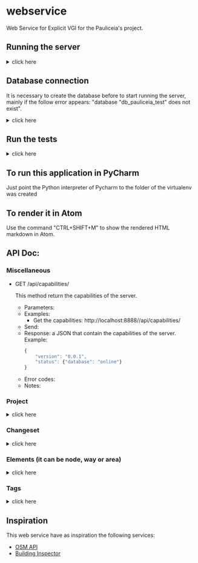 # webservice

Web Service for Explicit VGI for the Pauliceia's project.

<!---
A basic project for Tornado application.

The meaning of the mainly folders and files are:

- handlers: folder with the controllers;

- settings: folder with the settings;

- static: folder with the static files;

- template: folder with the static files;

- main.py: file that start the application;

- requirements.txt: list of requirements of the project;

- create_venv.sh: example how to create a virtualenv to the project;

- start_app.sh: example how to start the application using the virtualenv.

-->


## Running the server

<details>
<summary> click here </summary>
<p>

This project has made in Python 3 and use [VirtualEnvWrapper](http://www.arruda.blog.br/programacao/python/usando-virtualenvwrapper/) to facilitate the environment.

WARNING: It is necessary a database to run it, whether is not exist, create a new one as follow on next section.

To create a new virtualenv with Python 3:

```
$ mkvirtualenv -p /usr/bin/python3 pauliceia_webservice
```

If the environment do not turn on automatically, so switch it:

```
$ workon pauliceia_webservice
```

Install the dependencies that are in requirements.txt file:

```
$ pip install -r requirements.txt
```

Run the application normally or on Debug Mode::

```
$ python main.py
$ python main.py --debug=True
```

</p>
</details>


## Database connection

It is necessary to create the database before to start running the server, mainly if the follow error appears: "database "db_pauliceia_test" does not exist".

<details>
<summary> click here </summary>
<p>

### Create the database of test

First of all, access the postgres on command line:

```
$ sudo -i -u postgres
$ psql -d postgres
```

Remove the database, if it exists and create test database:

```sql
DROP DATABASE IF EXISTS db_pauliceia_test;
CREATE DATABASE db_pauliceia_test;
```

Connect on database created before and active the PostGIS extension:

```sql
\c db_pauliceia_test
CREATE EXTENSION postgis;
```

To exit, use:
```sql
\q
```

</p>
</details>


## Run the tests

<details>
<summary> click here </summary>
<p>

First of all, clean the DB of test. On console, go to root folder, turn on the environment and run the cleaning code:

```
$ workon pauliceia_webservice
$ python tests/util/clean_test_db.py
```


After that, run the server in Debug mode:

```
$ python main.py --debug=True
```


On another console, go to tests folder, turn on the environment and execute the tests:

```
$ cd tests/
$ workon pauliceia_webservice
$ python run_tests.py
```

Alright, the tests will be execute with a new test database.


</p>
</details>


## To run this application in PyCharm

Just point the Python interpreter of Pycharm to the folder of the virtualenv was created



## To render it in Atom

Use the command "CTRL+SHIFT+M" to show the rendered HTML markdown in Atom.


## API Doc:


### Miscellaneous

- GET /api/capabilities/

    This method return the capabilities of the server.
    - Parameters:
    - Examples:
         - Get the capabilities: http://localhost:8888//api/capabilities/
    - Send:
    - Response: a JSON that contain the capabilities of the server. Example:
        ```javascript
        {
            "version": "0.0.1",
            "status": {"database": "online"}
        }
        ```
    - Error codes:
    - Notes:

### Project

<details>
<summary> click here </summary>
<p>


- GET /api/project/?\<params>

    This method gets projects from DB. If you doesn't put any parameter, so will return all.
    - Parameters:
        - project_id (optional): the id of a project that is a positive integer not null (e.g. 1, 2, 3, ...).
        - user_id (optional): the id of a user that is a positive integer not null (e.g. 1, 2, 3, ...).
    - Examples:
         - Get all projects: http://localhost:8888/api/project/
         - Get one project by id: http://localhost:8888/api/project/?project_id=1001
         - Get projects by user id: http://localhost:8888/api/project/?user_id=1001
    - Send:
    - Response: a JSON that contain the features selected. Example:
        ```javascript
        {
            'features': [
                {
                    'type': 'Project',
                    'tags': [{'k': 'name', 'v': 'default'},
                             {'k': 'description', 'v': 'default project'}],
                    'properties': {'removed_at': None, 'fk_user_id_owner': 1001,
                                   'id': 1001, 'create_at': '2017-10-20 00:00:00'}
                }
            ],
            'type': 'FeatureCollection'
        }
        ```
    - Error codes:
        - 400 (Bad Request): Invalid parameter.
        - 404 (Not Found): Not found any feature.
        - 500 (Internal Server Error): Problem when get a project. Please, contact the administrator.
    - Notes:

- PUT /api/project/create

    This method create a new project described in a JSON.
    - Parameters:
    - Examples:
         - Create a feature: ```PUT http://localhost:8888/api/project/create```
    - Send: a JSON describing the feature. Example:
        ```javascript
        {
            'project': {
                'tags': [{'k': 'created_by', 'v': 'test_api'},
                         {'k': 'name', 'v': 'project of data'},
                         {'k': 'description', 'v': 'description of the project'}],
                'properties': {'id': -1}
            }
        }
        ```
    - Response: a JSON that contain the id of the feature created. Example:
        ```javascript
        {'id': 7}
        ```
    - Error codes:
        - 403 (Forbidden): It is necessary a user logged in to access this URL.
        - 500 (Internal Server Error): Problem when create a project. Please, contact the administrator.
    - Notes: The key "id", when send a JSON, is indifferent. It is just there to know where the key "id" have to be.

<!-- - PUT /api/project/update -->

- DELETE /api/project/delete/#id

    This method delete one project by id = #id.
    - Parameters:
        - #id (mandatory): the id of the feature that is a positive integer not null (e.g. 1, 2, 3, ...).
    - Examples:
         - Delete a feature by id: ```DELETE http://localhost:8888/api/project/7```
    - Send:
    - Response:
    - Error codes:
        - 400 (Bad Request): Invalid parameter.
        - 403 (Forbidden): It is necessary a user logged in to access this URL.
        - 404 (Not Found): Not found any feature.
        - 500 (Internal Server Error): Problem when delete a project. Please, contact the administrator.
    - Notes:


</p>
</details>


### Changeset

<details>
<summary> click here </summary>
<p>

<!-- - GET /api/changeset/#id -->

- PUT /api/changeset/create

    This method create a new changeset described in a JSON.
    - Parameters:
    - Examples:
         - Create a feature: ```PUT http://localhost:8888/api/changeset/create```
    - Send: a JSON describing the feature. Example:
        ```javascript
        {
            'changeset': {
                'tags': [{'k': 'created_by', 'v': 'test_api'},
                         {'k': 'comment', 'v': 'testing create changeset'}],
                'properties': {'id': -1, "fk_project_id": 1001}
            }
        }
        ```
    - Response: a JSON that contain the id of the feature created. Example:
        ```javascript
        {'id': 7}
        ```
    - Error codes:
        - 403 (Forbidden): It is necessary a user logged in to access this URL.
        - 500 (Internal Server Error): Problem when create a changeset. Please, contact the administrator.
    - Notes: The key "id", when send a JSON, is indifferent. It is just there to know where the key "id" have to be.

<!-- - PUT /api/changeset/update -->

- PUT /api/changeset/close/#id

    This method close a changeset by id = #id.
    - Parameters:
        - #id (mandatory): the id of the feature that is a positive integer not null (e.g. 1, 2, 3, ...).
    - Examples:
         - Close a changeset by id: ```PUT http://localhost:8888/api/changeset/close/7```
    - Send:
    - Response:
    - Error codes:
        - 400 (Bad Request): Invalid parameter.
        - 403 (Forbidden): It is necessary a user logged in to access this URL.
        - 404 (Not Found): Not found any feature.
        - 500 (Internal Server Error): Problem when delete a project. Please, contact the administrator.
    - Notes:


</p>
</details>


### Elements (it can be node, way or area)

<details>
<summary> click here </summary>
<p>

- GET /api/\[node|way|area]/?\<params>

    This method gets elements from DB. If you doesn't put any parameter, so will return all.
    - Parameters:
        - element_id (optional): the id of a element that is a positive integer not null (e.g. 1, 2, 3, ...).
        - project_id (optional): the id of a project that is a positive integer not null (e.g. 1, 2, 3, ...).
        - changeset_id (optional): the id of a changeset that is a positive integer not null (e.g. 1, 2, 3, ...).
    - Examples:
        - Get one node by id: http://localhost:8888/api/node/?element_id=1001
        - Get all ways by project id: http://localhost:8888/api/way/?project_id=1001
        - Get all areas by changeset id:  http://localhost:8888/api/area/?changeset_id=1001
        - Get all area elements: http://localhost:8888/api/area/
    - Send:
    - Response: a GeoJSON that contain the features selected. Example:
        ```javascript
        {
            'crs': {"properties": {"name": "EPSG:4326"}, "type": "name"},
            'type': 'FeatureCollection',
            'features': [
                {
                    'tags': [{'v': 'R. São José', 'k': 'address'},
                             {'v': '1869', 'k': 'start_date'},
                             {'v': '1869', 'k': 'end_date'}],
                    'type': 'Feature',
                    'properties': {'id': 1001, 'fk_changeset_id': 1001},
                    'geometry': {'type': 'MultiPoint', 'coordinates': [[-23.546421, -46.635722]]}
                }
            ]
        }
        ```
    - Error codes:
        - 400 (Bad Request): Invalid parameter.
        - 404 (Not Found): Not found any feature.
        - 500 (Internal Server Error): Problem when get a element. Please, contact the administrator.
    - Notes:

- PUT /api/\[node|way|area]/create

    This method create a new element described in a GeoJSON.
    - Parameters:
    - Examples:
        - Create a feature: ```PUT http://localhost:8888/api/node/create```
    - Send: a GeoJSON describing the element. The key 'features' receive a list of features to create. Example:
        ```javascript
        {
            'type': 'FeatureCollection',
            'crs': {"properties": {"name": "EPSG:4326"}, "type": "name"},
            'features': [
                {
                    'tags': [{'k': 'event', 'v': 'robbery'},
                             {'k': 'date', 'v': '1910'}],
                    'type': 'Feature',
                    'properties': {'id': -1, 'fk_changeset_id': 1001},
                    'geometry': {
                        'type': 'MultiPoint',
                        'coordinates': [[-23.546421, -46.635722]]
                    },
                },
                ...
            ]
        }
        ```
    - Response: a list that contain the ids of the features created.
        ```javascript
        [10, ...]
        ```
    - Error codes:
        - 400 (Bad Request): ERROR: The changeset with id=X is closed, so it is not possible to use it.
            - PS: Just can use changesets that are open.
        - 403 (Forbidden): It is necessary a user logged in to access this URL.
        - 500 (Internal Server Error): Problem when create a element. Please, contact the administrator.
    - Notes:
    <!-- when add a element, it starts with a default version 1 and it is saved in current_element table. -->

<!--
 - PUT /api/\[node|way|area]/update

     This method update a element described in a GeoJSON.
     - Parameters:
     - Send: a GeoJSON describing the element.
     - Response: a JSON that contain the id of the feature created.
     - Error codes:
         - 500 (Internal Server Error): Problem when update a element. Please, contact the administrator.
     - Notes: when update a element, it is added in element table (historical), with the same id.
             After that, the original row is removed from current element table (main) and the element updated is added in database with the version incremented (+1).
-->

- DELETE /api/\[node|way|area]/#id

    This method delete one element by id = #id.
    - Parameters:
        - #id (mandatory): the id of the feature that is a positive integer not null (e.g. 1, 2, 3, ...).
    - Examples:
        - Delete a feature by id: ```DELETE http://localhost:8888/api/way/3```
    - Send:
    - Response:
    - Error codes:
        - 400 (Bad Request): Invalid parameter.
        - 403 (Forbidden): It is necessary a user logged in to access this URL.
        - 404 (Not Found): Not found any feature.
        - 500 (Internal Server Error): Problem when delete a project. Please, contact the administrator.
    - Notes:
            <!-- when delete a element, it is removed from current_element table (main) and put in element table (historical), with its version. -->
            <!-- After that, is duplicated the row and with this copy, save in element table with new version (increment +1) and with its visibility equals FALSE, because it was removed. -->

<!-- - GET /api/\[node|way|area]/history/#id -->

</p>
</details>


### Tags

<details>
<summary> click here </summary>
<p>

All features can be mapped usings [tags](http://wiki.openstreetmap.org/wiki/Tags), like OSM.
There are some standard features described in [OSM Map Features](http://wiki.openstreetmap.org/wiki/Map_Features) that can be used.
There are too others specific tags for Pauliceia' project, described on following sections.


#### Authors

| Key                  | Value                          | Element              | Comment                                  |
| -------------------- | ------------------------------ | -------------------- | ---------------------------------------- |
| original_author      | text (e.g. "J. R. R. Tolkien") | node, way or area    | the original author of the data          |
| food_author          | text (e.g. "Jorge")            | node, way or area    | the user that feeding the system         |


</p>
</details>


## Inspiration

This web service have as inspiration the following services:

- [OSM API](http://wiki.openstreetmap.org/wiki/API_v0.6)
- [Building Inspector](https://buildinginspector.nypl.org/data)
